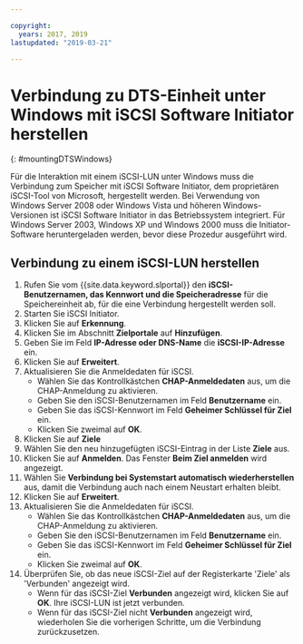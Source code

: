 ```yaml
---

copyright:
  years: 2017, 2019
lastupdated: "2019-03-21"

---
```



# Verbindung zu DTS-Einheit unter Windows mit iSCSI Software Initiator herstellen
{: #mountingDTSWindows}

Für die Interaktion mit einem iSCSI-LUN unter Windows muss die Verbindung zum Speicher mit iSCSI Software Initiator, dem proprietären iSCSI-Tool von Microsoft, hergestellt werden. Bei Verwendung von Windows Server 2008 oder Windows Vista und höheren Windows-Versionen ist iSCSI Software Initiator in das Betriebssystem integriert. Für Windows Server 2003, Windows XP und Windows 2000 muss die Initiator-Software heruntergeladen werden, bevor diese Prozedur ausgeführt wird.

## Verbindung zu einem iSCSI-LUN herstellen

1. Rufen Sie vom {{site.data.keyword.slportal}} den **iSCSI-Benutzernamen, das Kennwort und die Speicheradresse** für die Speichereinheit ab, für die eine Verbindung hergestellt werden soll.
2. Starten Sie iSCSI Initiator.
3. Klicken Sie auf **Erkennung**.
4. Klicken Sie im Abschnitt **Zielportale** auf **Hinzufügen**.
5. Geben Sie im Feld **IP-Adresse oder DNS-Name** die **iSCSI-IP-Adresse** ein.
6. Klicken Sie auf **Erweitert**.
7. Aktualisieren Sie die Anmeldedaten für iSCSI.
   - Wählen Sie das Kontrollkästchen **CHAP-Anmeldedaten** aus, um die CHAP-Anmeldung zu aktivieren.
   - Geben Sie den iSCSI-Benutzernamen im Feld **Benutzername** ein.
   - Geben Sie das iSCSI-Kennwort im Feld **Geheimer Schlüssel für Ziel** ein.
   - Klicken Sie zweimal auf **OK**.
8. Klicken Sie auf **Ziele**
9. Wählen Sie den neu hinzugefügten iSCSI-Eintrag in der Liste **Ziele** aus.
10. Klicken Sie auf **Anmelden**. Das Fenster **Beim Ziel anmelden** wird angezeigt.
11. Wählen Sie **Verbindung bei Systemstart automatisch wiederherstellen** aus, damit die Verbindung auch nach einem Neustart erhalten bleibt.
12. Klicken Sie auf **Erweitert**.
13. Aktualisieren Sie die Anmeldedaten für iSCSI.
    - Wählen Sie das Kontrollkästchen **CHAP-Anmeldedaten** aus, um die CHAP-Anmeldung zu aktivieren.
    - Geben Sie den iSCSI-Benutzernamen im Feld **Benutzername** ein.
    - Geben Sie das iSCSI-Kennwort im Feld **Geheimer Schlüssel für Ziel** ein.
    - Klicken Sie zweimal auf **OK**.
14. Überprüfen Sie, ob das neue iSCSI-Ziel auf der Registerkarte 'Ziele' als 'Verbunden' angezeigt wird.
    - Wenn für das iSCSI-Ziel **Verbunden** angezeigt wird, klicken Sie auf **OK**. Ihre iSCSI-LUN ist jetzt verbunden.
    - Wenn für das iSCSI-Ziel nicht **Verbunden** angezeigt wird, wiederholen Sie die vorherigen Schritte, um die Verbindung zurückzusetzen.

